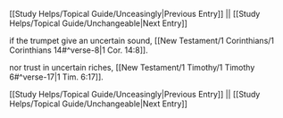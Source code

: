 [[Study Helps/Topical Guide/Unceasingly|Previous Entry]]  ||  [[Study Helps/Topical Guide/Unchangeable|Next Entry]]

 if the trumpet give an uncertain sound, [[New Testament/1 Corinthians/1 Corinthians 14#^verse-8|1 Cor. 14:8]].

 nor trust in uncertain riches, [[New Testament/1 Timothy/1 Timothy 6#^verse-17|1 Tim. 6:17]].

[[Study Helps/Topical Guide/Unceasingly|Previous Entry]]  ||  [[Study Helps/Topical Guide/Unchangeable|Next Entry]]
